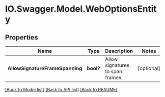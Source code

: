 # IO.Swagger.Model.WebOptionsEntity
## Properties

Name | Type | Description | Notes
------------ | ------------- | ------------- | -------------
**AllowSignatureFrameSpanning** | **bool?** | Allow signatures to span frames | [optional] 

[[Back to Model list]](../README.md#documentation-for-models) [[Back to API list]](../README.md#documentation-for-api-endpoints) [[Back to README]](../README.md)

